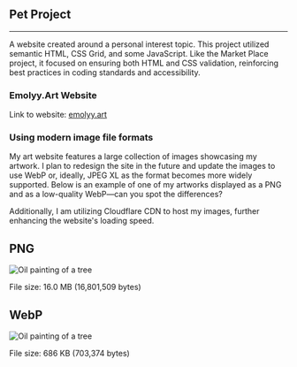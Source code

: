 
<title>Pet Project</title>
<meta property="og:title" content="Item 1"/>
<meta name="description" content="Longer description that will appear on Google and the likes. " />
<meta property="og:description" content="Short description tagline for embeds." />

</head>

<section id="" class="content">


## Pet Project

---

A website created around a personal interest topic. This project utilized semantic HTML, CSS Grid, and some JavaScript. Like the Market Place project, it focused on ensuring both HTML and CSS validation, reinforcing best practices in coding standards and accessibility.

### Emolyy.Art Website

Link to website: [emolyy.art](https://emolyy.art/)

### Using modern image file formats

My art website features a large collection of images showcasing my artwork. I plan to redesign the site in the future and update the images to use WebP or, ideally, JPEG XL as the format becomes more widely supported. Below is an example of one of my artworks displayed as a PNG and as a low-quality WebP—can you spot the differences?

Additionally, I am utilizing Cloudflare CDN to host my images, further enhancing the website's loading speed.

## PNG
![Oil painting of a tree](https://imagedelivery.net/2DJRavW3O9VLw5fFBBZYRA/49bd6682-6073-4ad5-a4c5-566066539500/public)

File size: 16.0 MB (16,801,509 bytes)

## WebP
![Oil painting of a tree](https://imagedelivery.net/2DJRavW3O9VLw5fFBBZYRA/57d48cb6-c8b5-4426-b5ea-c8403c925e00/public)

File size: 686 KB (703,374 bytes)

</section>
